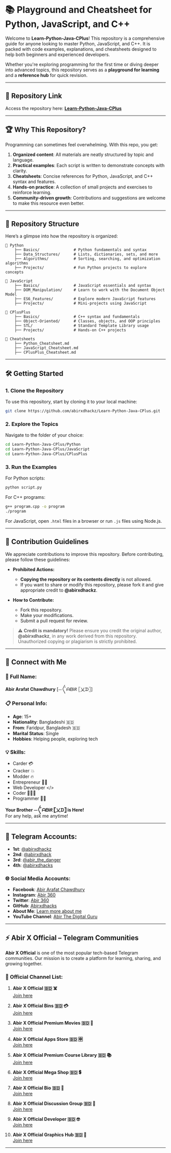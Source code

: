 # 📚 Playground and Cheatsheet for Python, JavaScript, and C++  

Welcome to **Learn-Python-Java-CPlus**! This repository is a comprehensive guide for anyone looking to master Python, JavaScript, and C++. It is packed with code examples, explanations, and cheatsheets designed to help both beginners and experienced developers.

Whether you're exploring programming for the first time or diving deeper into advanced topics, this repository serves as a **playground for learning** and a **reference hub** for quick revision.  

---

## 🔗 Repository Link  
Access the repository here: [**Learn-Python-Java-CPlus**](https://github.com/abirxdhackz/Learn-Python-Java-CPlus)

---

## 🏆 Why This Repository?  
Programming can sometimes feel overwhelming. With this repo, you get:  
1. **Organized content**: All materials are neatly structured by topic and language.  
2. **Practical examples**: Each script is written to demonstrate concepts with clarity.  
3. **Cheatsheets**: Concise references for Python, JavaScript, and C++ syntax and features.  
4. **Hands-on practice**: A collection of small projects and exercises to reinforce learning.  
5. **Community-driven growth**: Contributions and suggestions are welcome to make this resource even better.

---

## 📂 Repository Structure  
Here’s a glimpse into how the repository is organized:  

```  
📁 Python  
    ├── Basics/               # Python fundamentals and syntax  
    ├── Data_Structures/      # Lists, dictionaries, sets, and more  
    ├── Algorithms/           # Sorting, searching, and optimization algorithms  
    ├── Projects/             # Fun Python projects to explore concepts  

📁 JavaScript  
    ├── Basics/               # JavaScript essentials and syntax  
    ├── DOM_Manipulation/     # Learn to work with the Document Object Model  
    ├── ES6_Features/         # Explore modern JavaScript features  
    ├── Projects/             # Mini-projects using JavaScript  

📁 CPlusPlus  
    ├── Basics/               # C++ syntax and fundamentals  
    ├── Object-Oriented/      # Classes, objects, and OOP principles  
    ├── STL/                  # Standard Template Library usage  
    ├── Projects/             # Hands-on C++ projects  

📁 Cheatsheets  
    ├── Python_Cheatsheet.md  
    ├── JavaScript_Cheatsheet.md  
    ├── CPlusPlus_Cheatsheet.md  
```

---

## 🛠️ Getting Started  

### 1. Clone the Repository  
To use this repository, start by cloning it to your local machine:  
```bash  
git clone https://github.com/abirxdhackz/Learn-Python-Java-CPlus.git  
```  

### 2. Explore the Topics  
Navigate to the folder of your choice:  
```bash  
cd Learn-Python-Java-CPlus/Python  
cd Learn-Python-Java-CPlus/JavaScript  
cd Learn-Python-Java-CPlus/CPlusPlus  
```  

### 3. Run the Examples  
For Python scripts:  
```bash  
python script.py  
```  
For C++ programs:  
```bash  
g++ program.cpp -o program  
./program  
```  
For JavaScript, open `.html` files in a browser or run `.js` files using Node.js.

---

## 📜 Contribution Guidelines  

We appreciate contributions to improve this repository. Before contributing, please follow these guidelines:  

- **Prohibited Actions:**  
  - **Copying the repository or its contents directly** is not allowed.  
  - If you want to share or modify this repository, please fork it and give appropriate credit to **@abirxdhackz**.  

- **How to Contribute:**  
  - Fork this repository.  
  - Make your modifications.  
  - Submit a pull request for review.  

> ⚠️ **Credit is mandatory!** Please ensure you credit the original author, **@abirxdhackz**, in any work derived from this repository. Unauthorized copying or plagiarism is strictly prohibited.

---

## 📌 Connect with Me  

### 📝 Full Name:  
**Abir Arafat Chawdhury** [⏤‌‌〲ᗩᗷiᖇ 𓊈乂ᗪ𓊉]

### 📋 Personal Info:  
- **Age**: 15+  
- **Nationality**: Bangladeshi 🇧🇩  
- **From**: Faridpur, Bangladesh 🇧🇩  
- **Marital Status**: Single  
- **Hobbies**: Helping people, exploring tech  

### 💡 Skills:  
- Carder 💳  
- Cracker 💥  
- Modder 🔥  
- Entrepreneur 🧍‍♂️  
- Web Developer </>  
- Coder 👨🏻‍💻  
- Programmer 🧑‍💻  

**Your Brother ⏤‌‌〲ᗩᗷiᖇ 𓊈乂ᗪ𓊉 is Here!**  
For any help, ask me anytime!

---

## 📱 Telegram Accounts:  
- **1st**: [@abirxdhackz](https://t.me/abirxdhackz)  
- **2nd**: [@abirxdhack](https://t.me/abirxdhack)  
- **3rd**: [@abir_the_danger](https://t.me/abir_the_danger)  
- **4th**: [@abirxdhacks](https://t.me/abirxdhacks)  

### 🌐 Social Media Accounts:  
- **Facebook**: [Abir Arafat Chawdhury](https://facebook.com)  
- **Instagram**: [Abir 360](https://instagram.com)  
- **Twitter**: [Abir 360](https://twitter.com)  
- **GitHub**: [Abirxdhacks](https://github.com/abirxdhacks)  
- **About Me**: [Learn more about me](https://abir360thetechgenius.blogspot.com/)  
- **YouTube Channel**: [Abir The Digital Guru](https://youtube.com/c/AbirTheDigitalGuru)  

---

## ⚡ Abir X Official – Telegram Communities  

**Abir X Official** is one of the most popular tech-based Telegram communities. Our mission is to create a platform for learning, sharing, and growing together.  

### 📖 Official Channel List:  

1. **Abir X Official 🇧🇩 ☠️**  
   [Join here](https://t.me/abir_x_official)  

2. **Abir X Official Bins 🇧🇩 💳**  
   [Join here](https://t.me/abir_x_official_bins)  

3. **Abir X Official Premium Movies 🇧🇩 🎥**  
   [Join here](https://t.me/+7LNyzGenxI45NmM1)  

4. **Abir X Official Apps Store 🇧🇩 🈸**  
   [Join here](https://t.me/+xOYe3xL6fGljMGY9)  

5. **Abir X Official Premium Course Library 🇧🇩 📚**  
   [Join here](https://t.me/abir_x_official_free_course)  

6. **Abir X Official Mega Shop 🇧🇩 💲**  
   [Join here](https://t.me/abir_x_official_mega_shop)  

7. **Abir X Official Bio 🇧🇩 🙈**  
   [Join here](https://t.me/abir_xd_bio)  

8. **Abir X Official Discussion Group 🇧🇩 👥**  
   [Join here](https://t.me/abir_x_official_chat)  

9. **Abir X Official Developer 🇧🇩 🤓**  
   [Join here](https://t.me/abir_x_official_developer)  

10. **Abir X Official Graphics Hub 🇧🇩 📓**  
    [Join here](https://t.me/abir_x_official_graphics_hub)  

---
